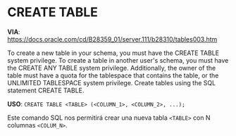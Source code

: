# CREATE TABLE

**VIA**: <https://docs.oracle.com/cd/B28359_01/server.111/b28310/tables003.htm>

To create a new table in your schema, you must have the CREATE TABLE system privilege. To create a table in another user's schema, you must have the CREATE ANY TABLE system privilege. Additionally, the owner of the table must have a quota for the tablespace that contains the table, or the UNLIMITED TABLESPACE system privilege.
Create tables using the SQL statement CREATE TABLE.

**USO**: `CREATE TABLE <TABLE> (<COLUMN_1>, <COLUMN_2>, ...);`

Este comando SQL nos permitirá crear una nueva tabla `<TABLE>` con N columnas `<COLUM_N>`.